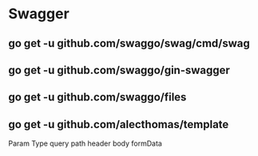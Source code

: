 
# Swagger
## go get -u github.com/swaggo/swag/cmd/swag
## go  get -u github.com/swaggo/gin-swagger
## go  get -u github.com/swaggo/files
## go  get -u github.com/alecthomas/template

Param Type
query
path
header
body
formData